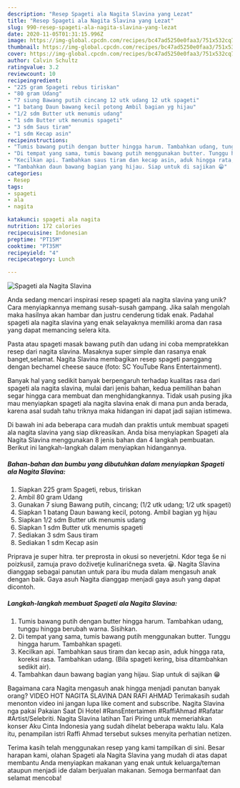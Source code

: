 ```yaml
---
description: "Resep Spageti ala Nagita Slavina yang Lezat"
title: "Resep Spageti ala Nagita Slavina yang Lezat"
slug: 990-resep-spageti-ala-nagita-slavina-yang-lezat
date: 2020-11-05T01:31:15.996Z
image: https://img-global.cpcdn.com/recipes/bc47ad5250e0faa3/751x532cq70/spageti-ala-nagita-slavina-foto-resep-utama.jpg
thumbnail: https://img-global.cpcdn.com/recipes/bc47ad5250e0faa3/751x532cq70/spageti-ala-nagita-slavina-foto-resep-utama.jpg
cover: https://img-global.cpcdn.com/recipes/bc47ad5250e0faa3/751x532cq70/spageti-ala-nagita-slavina-foto-resep-utama.jpg
author: Calvin Schultz
ratingvalue: 3.2
reviewcount: 10
recipeingredient:
- "225 gram Spageti rebus tiriskan"
- "80 gram Udang"
- "7 siung Bawang putih cincang 12 utk udang 12 utk spageti"
- "1 batang Daun bawang kecil potong Ambil bagian yg hijau"
- "1/2 sdm Butter utk menumis udang"
- "1 sdm Butter utk menumis spageti"
- "3 sdm Saus tiram"
- "1 sdm Kecap asin"
recipeinstructions:
- "Tumis bawang putih dengan butter hingga harum. Tambahkan udang, tunggu hingga berubah warna. Sisihkan."
- "Di tempat yang sama, tumis bawang putih menggunakan butter. Tunggu hingga harum. Tambahkan spageti."
- "Kecilkan api. Tambahkan saus tiram dan kecap asin, aduk hingga rata, koreksi rasa. Tambahkan udang. (Bila spageti kering, bisa ditambahkan sedikit air)."
- "Tambahkan daun bawang bagian yang hijau. Siap untuk di sajikan 😁"
categories:
- Resep
tags:
- spageti
- ala
- nagita

katakunci: spageti ala nagita 
nutrition: 172 calories
recipecuisine: Indonesian
preptime: "PT15M"
cooktime: "PT35M"
recipeyield: "4"
recipecategory: Lunch

---
```



![Spageti ala Nagita Slavina](https://img-global.cpcdn.com/recipes/bc47ad5250e0faa3/751x532cq70/spageti-ala-nagita-slavina-foto-resep-utama.jpg)

Anda sedang mencari inspirasi resep spageti ala nagita slavina yang unik? Cara menyiapkannya memang susah-susah gampang. Jika salah mengolah maka hasilnya akan hambar dan justru cenderung tidak enak. Padahal spageti ala nagita slavina yang enak selayaknya memiliki aroma dan rasa yang dapat memancing selera kita.

Pasta atau spageti masak bawang putih dan udang ini coba mempratekkan resep dari nagita slavina. Masaknya super simple dan rasanya enak banget,selamat. Nagita Slavina membagikan resep spageti panggang dengan bechamel cheese sauce (foto: SC YouTube Rans Entertainment).

Banyak hal yang sedikit banyak berpengaruh terhadap kualitas rasa dari spageti ala nagita slavina, mulai dari jenis bahan, kedua pemilihan bahan segar hingga cara membuat dan menghidangkannya. Tidak usah pusing jika mau menyiapkan spageti ala nagita slavina enak di mana pun anda berada, karena asal sudah tahu triknya maka hidangan ini dapat jadi sajian istimewa.


Di bawah ini ada beberapa cara mudah dan praktis untuk membuat spageti ala nagita slavina yang siap dikreasikan. Anda bisa menyiapkan Spageti ala Nagita Slavina menggunakan 8 jenis bahan dan 4 langkah pembuatan. Berikut ini langkah-langkah dalam menyiapkan hidangannya.

<!--inarticleads1-->

##### Bahan-bahan dan bumbu yang dibutuhkan dalam menyiapkan Spageti ala Nagita Slavina:

1. Siapkan 225 gram Spageti, rebus, tiriskan
1. Ambil 80 gram Udang
1. Gunakan 7 siung Bawang putih, cincang; (1/2 utk udang; 1/2 utk spageti)
1. Siapkan 1 batang Daun bawang kecil, potong. Ambil bagian yg hijau
1. Siapkan 1/2 sdm Butter utk menumis udang
1. Siapkan 1 sdm Butter utk menumis spageti
1. Sediakan 3 sdm Saus tiram
1. Sediakan 1 sdm Kecap asin


Priprava je super hitra. ter preprosta in okusi so neverjetni. Kdor tega še ni poizkusil, zamuja pravo doživetje kulinaričnega sveta. 😀. Nagita Slavina dianggap sebagai panutan untuk para ibu muda dalam mengasuh anak dengan baik. Gaya asuh Nagita dianggap menjadi gaya asuh yang dapat dicontoh. 

<!--inarticleads2-->

##### Langkah-langkah membuat Spageti ala Nagita Slavina:

1. Tumis bawang putih dengan butter hingga harum. Tambahkan udang, tunggu hingga berubah warna. Sisihkan.
1. Di tempat yang sama, tumis bawang putih menggunakan butter. Tunggu hingga harum. Tambahkan spageti.
1. Kecilkan api. Tambahkan saus tiram dan kecap asin, aduk hingga rata, koreksi rasa. Tambahkan udang. (Bila spageti kering, bisa ditambahkan sedikit air).
1. Tambahkan daun bawang bagian yang hijau. Siap untuk di sajikan 😁


Bagaimana cara Nagita mengasuh anak hingga menjadi panutan banyak orang? VIDEO HOT NAGITA SLAVINA DAN RAFI AHMAD Terimakasih sudah menonton video ini jangan lupa like coment and subscribe. Nagita Slavina nga pakai Pakaian Saat Di Hotel #RansEntertaimen #RaffiAhmad #Rafatar #Artist/Selebriti. Nagita Slavina latihan Tari Piring untuk memeriahkan konser Aku Cinta Indonesia yang sudah dihelat beberapa waktu lalu. Kala itu, penampilan istri Raffi Ahmad tersebut sukses menyita perhatian netizen. 

Terima kasih telah menggunakan resep yang kami tampilkan di sini. Besar harapan kami, olahan Spageti ala Nagita Slavina yang mudah di atas dapat membantu Anda menyiapkan makanan yang enak untuk keluarga/teman ataupun menjadi ide dalam berjualan makanan. Semoga bermanfaat dan selamat mencoba!
